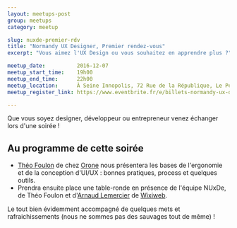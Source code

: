 ```yaml
---
layout: meetups-post
group: meetups
category: meetup

slug: nuxde-premier-rdv
title: "Normandy UX Designer, Premier rendez-vous"
excerpt: "Vous aimez l'UX Design ou vous souhaitez en apprendre plus ?"

meetup_date:          2016-12-07
meetup_start_time:    19h00
meetup_end_time:      22h00
meetup_location:      À Seine Innopolis, 72 Rue de la République, Le Petit Quevilly
meetup_register_link: https://www.eventbrite.fr/e/billets-normandy-ux-designer-premier-rendez-vous-29844628086

---
```



Que vous soyez designer, développeur ou entrepreneur venez échanger lors d'une soirée !

## Au programme de cette soirée

- [Théo Foulon](https://www.linkedin.com/in/th%C3%A9o-foulon-a2553b4a) de chez [Orone](http://www.orone.com/) nous présentera les bases de l'ergonomie et de la conception d'UI/UX : bonnes pratiques, process et quelques outils.
- Prendra ensuite place une table-ronde en présence de l'équipe NUxDe, de Théo Foulon et d'[Arnaud Lemercier](http://arnaud.lemercier.me/) de [Wixiweb](http://wixiweb.fr/).

Le tout bien évidemment accompagné de quelques mets et rafraichissements (nous ne sommes pas des sauvages tout de même) !
